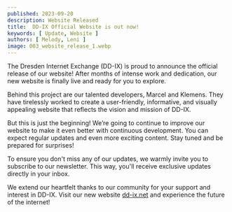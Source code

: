 ```yaml
---
published: 2023-09-20
description: Website Released
title:  DD-IX Official Website is out now!
keywords: [ Update, Website ]
authors: [ Melody, Leni ]
image: 003_website_release_1.webp
---
```


The Dresden Internet Exchange (DD-IX) is proud to announce the official release of our website! After months of intense work and dedication, our new website is finally live and ready for you to explore.

Behind this project are our talented developers, Marcel and Klemens. They have tirelessly worked to create a user-friendly, informative, and visually appealing website that reflects the vision and mission of DD-IX.

But this is just the beginning! We’re going to continue to improve our website to make it even better with continuous development. You can expect regular updates and even more exciting content. Stay tuned and be prepared for surprises!

To ensure you don't miss any of our updates, we warmly invite you to subscribe to our newsletter. This way, you'll receive exclusive updates directly in your inbox.

We extend our heartfelt thanks to our community for your support and interest in DD-IX. Visit our new website [dd-ix.net](https://dd-ix.net) and experience the future of the internet!
